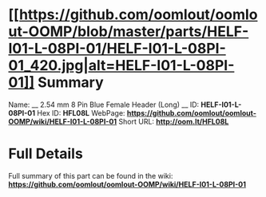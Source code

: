 
[[https://github.com/oomlout/oomlout-OOMP/blob/master/parts/HELF-I01-L-08PI-01/HELF-I01-L-08PI-01_420.jpg|alt=HELF-I01-L-08PI-01]] 
Summary
=================

Name: __ 2.54 mm 8 Pin Blue Female Header (Long) __
ID: __HELF-I01-L-08PI-01__
Hex ID: __HFL08L__
WebPage: __https://github.com/oomlout/oomlout-OOMP/wiki/HELF-I01-L-08PI-01__
Short URL: __http://oom.lt/HFL08L__

Full Details
==========================
Full summary of this part can be found in the wiki:   
__https://github.com/oomlout/oomlout-OOMP/wiki/HELF-I01-L-08PI-01__   

